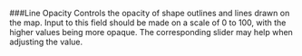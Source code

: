###Line Opacity
Controls the opacity of shape outlines and lines drawn on the map.  Input to this field should be made on a scale of 0 to 100, with the higher values being more opaque.  The corresponding slider may help when adjusting the value.
